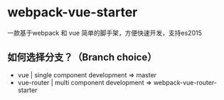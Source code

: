 # webpack-vue-starter
一款基于webpack 和 vue 简单的脚手架，方便快速开发，支持es2015

## 如何选择分支？（Branch choice） 
- vue | single component development => master
- vue-router | multi component development => webpack-vue-router-starter

